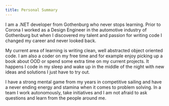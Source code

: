 ```yaml
---
title: Personal Summary
---
```

I am a .NET developer from Gothenburg who never stops learning. Prior to Corona I worked as a Design Engineer in the automotive industry of Gothenburg but when I discovered my talent and passion for writing code I changed my career and never looked back.

My current area of learning is writing clean, well abstracted object oriented code. I am also a coder on my free time and for example enjoy picking up a book about OOD or spend some extra time on my current projects. It happens I code in my sleep and wake up in the middle of the night with new ideas and solutions I just have to try out.

I have a strong mental game from my years in competitive sailing and have a never ending energy and stamina when it comes to problem solving. In a team I work autonomously, take initiatives and I am not afraid to ask questions and learn from the people around me.
